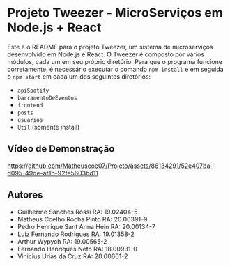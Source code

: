 # Projeto Tweezer - MicroServiços em Node.js + React

Este é o README para o projeto Tweezer, um sistema de microserviços desenvolvido em Node.js e React. O Tweezer é composto por vários módulos, cada um em seu próprio diretório. Para que o programa funcione corretamente, é necessário executar o comando `npm install` e em seguida o `npm start` em cada um dos seguintes diretórios:

- `apiSpotify`
- `barramentoDeEventos`
- `frontend`
- `posts`
- `usuarios`
- `Util` (somente install)

## Vídeo de Demonstração



https://github.com/Matheuscoe07/Projeto/assets/86134291/52e407ba-d095-49de-af1b-92fe5603bd11



## Autores

- Guilherme Sanches Rossi RA: 19.02404-5
- Matheus Coelho Rocha Pinto RA: 20.00391-9
- Pedro Henrique Sant Anna Hein RA: 20.00134-7
- Luiz Fernando Rodrigues RA: 19.01358-2
- Arthur Wypych RA: 19.00565-2
- Fernando Henriques Neto RA: 18.00931-0
- Vinicius Urias da Cruz RA: 20.00601-2
